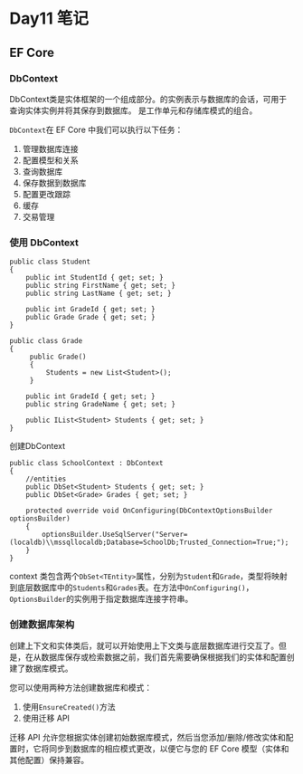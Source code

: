 # Day11 笔记

## EF Core

### DbContext

DbContext类是实体框架的一个组成部分。的实例表示与数据库的会话，可用于查询实体实例并将其保存到数据库。 是工作单元和存储库模式的组合。

`DbContext`在 EF Core 中我们可以执行以下任务：

1. 管理数据库连接
2. 配置模型和关系
3. 查询数据库
4. 保存数据到数据库
5. 配置更改跟踪
6. 缓存
7. 交易管理

### 使用 DbContext

```
public class Student
{
    public int StudentId { get; set; }
    public string FirstName { get; set; }
    public string LastName { get; set; }

    public int GradeId { get; set; }
    public Grade Grade { get; set; }
}
       
public class Grade
{
     public Grade()
     {
         Students = new List<Student>();
     }

    public int GradeId { get; set; }
    public string GradeName { get; set; }

    public IList<Student> Students { get; set; }
}
```

创建DbContext

```
public class SchoolContext : DbContext
{       
    //entities
    public DbSet<Student> Students { get; set; }
    public DbSet<Grade> Grades { get; set; }

    protected override void OnConfiguring(DbContextOptionsBuilder optionsBuilder)
    {
        optionsBuilder.UseSqlServer("Server=(localdb)\\mssqllocaldb;Database=SchoolDb;Trusted_Connection=True;");
    }
}
```

context 类包含两个`DbSet<TEntity>`属性，分别为`Student`和`Grade`，类型将映射到底层数据库中的`Students`和`Grades`表。在方法中`OnConfiguring()`，`OptionsBuilder`的实例用于指定数据库连接字符串。 

### 创建数据库架构

创建上下文和实体类后，就可以开始使用上下文类与底层数据库进行交互了。但是，在从数据库保存或检索数据之前，我们首先需要确保根据我们的实体和配置创建了数据库模式。

您可以使用两种方法创建数据库和模式：

1. 使用`EnsureCreated()`方法
2. 使用迁移 API

迁移 API 允许您根据实体创建初始数据库模式，然后当您添加/删除/修改实体和配置时，它将同步到数据库的相应模式更改，以便它与您的 EF Core 模型（实体和其他配置）保持兼容。





